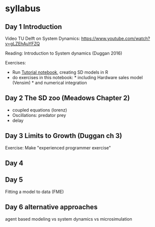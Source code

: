 # syllabus

## Day 1 Introduction

Video TU Delft on System Dynamics: https://www.youtube.com/watch?v=gLZEhAuYFZQ

Reading: Introduction to System dynamics (Duggan 2016)

Exercises:

* Run [Tutorial notebook](day1/introduction.Rmd), creating SD models in R
* do exercises in this notebook:
        * including Hardware sales model (Vensim)
        * and numerical integration


## Day 2 The SD zoo (Meadows Chapter 2)

* coupled equations (lorenz)
* Oscillations: predator prey
* delay

## Day 3 Limits to Growth (Duggan ch 3)

Exercise: Make "experienced programmer exercise"

## Day 4

## Day 5

Fitting a model to data (FME)

## Day 6 alternative approaches

agent based modeling vs system dynamics vs microsimulation



